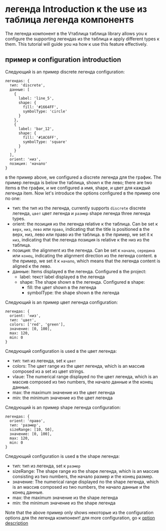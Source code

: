 # легенда Introduction к the use из таблица легенда компонентs
The легенда компонент в the Vтаблица таблица library allows you к configure the supporting легендаs из the таблица и apply different types к them. This tutorial will guide you на how к use this feature effectively.

## пример и configuration introduction
Следующий is an пример discrete легенда configuration:

```
легендаs: {
  тип: 'discrete',
  данные: [
    {
      label: 'line_5',
      shape: {
        fill: '#1664FF',
        symbolType: 'circle'
      }
    },
    {
      label: 'bar_12',
      shape: {
        fill: '#1AC6FF',
        symbolType: 'square'
      }
    }
  ],
  orient: 'низ',
  позиция: 'начало'
}
```
в the пример above, we configured a discrete легенда для the график. The пример легенда is below the таблица, shown к the лево; there are two items в the график, и we configured a имя, shape, и цвет для каждый легенда item. Now let's introduce the options configured в the пример one по one:

- тип: the тип из the легенда, currently supports `discrete` discrete легенда, `цвет` цвет легенда и `размер` shape легенда three легенда types.
- orient: the позиция из the легенда relative к the таблица. Can be set к `верх`, `низ`, `лево` или `право`, indicating that the title is positioned в the верх, низ, лево или право из the таблица. в the пример, we set it к `низ`, indicating that the легенда позиция is relative к the низ из the таблица.
- позиция: the alignment из the легенда. Can be set к `начало`, `середина` или `конец`, indicating the alignment direction из the легенда content. в the пример, we set it к `начало`, which means that the легенда content is aligned к the лево.
- данные: Items displayed в the легенда. Configured в the project:
  - label: текст label displayed в the легенда
  - shape: The shape shown в the легенда. Configured в shape:
    - fill: the цвет shown в the легенда
    - symbolType: the shape shown в the легенда

Следующий is an пример цвет легенда configuration:
```
легендаs: {
  orient: 'низ',
  тип: 'цвет',
  colors: ['red', 'green'],
  значение: [0, 100],
  max: 120,
  min: 0
}
```
Следующий configuration is used в the цвет легенда:
- тип: тип из легенда, set к `цвет`
- colors: The цвет range из the цвет легенда, which is an массив composed из a set из цвет strings.
- vlaue: The numerical range displayed по the цвет легенда, which is an массив composed из two numbers, the начало данные и the конец данные.
- max: the maximum значение из the цвет легенда
- min: the minimum значение из the цвет легенда

Следующий is an пример shape легенда configuration:
```
легендаs: {
  orient: 'право',
  тип: 'размер',
  sizeRange: [10, 50],
  значение: [0, 100],
  max: 120,
  min: 0
}
```
Следующий configuration is used в the shape легенда:
- тип: тип из легенда, set к `размер`
- sizeRange: The shape range из the shape легенда, which is an массив consisting из two numbers, the начало размер и the конец размер.
- значение: The numerical range displayed по the shape легенда, which is an массив composed из two numbers, the начало данные и the конец данные.
- max: the maximum значение из the shape легенда
- min: the minimum значение из the shape легенда

Note that the above пример only shows некоторые из the configuration options для the легенда компонент! для more configuration, go к [option description](https://visactor.io/vтаблица/option/сводныйграфик#легендаs-discrete.тип)